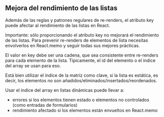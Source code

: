 ## Mejora del rendimiento de las listas

Además de las reglas y patrones regulares de re-renders, el atributo key puede afectar al rendimiento de las listas en React.

Importante: sólo proporcionando el atributo key no mejorará el rendimiento de las listas. Para prevenir re-renders de elementos de lista necesitas envolverlos en React.memo y seguir todas sus mejores prácticas.

El valor en key debe ser una cadena, que sea consistente entre re-renders para cada elemento de la lista. Típicamente, el id del elemento o el índice del array se usan para eso.

Está bien utilizar el índice de la matriz como clave, si la lista es estática, es decir, los elementos no son añadidos/eliminados/insertados/reordenados.

Usar el índice del array en listas dinámicas puede llevar a:

- errores si los elementos tienen estado o elementos no controlados (como entradas de formularios)
- rendimiento afectado si los elementos están envueltos en React.memo
